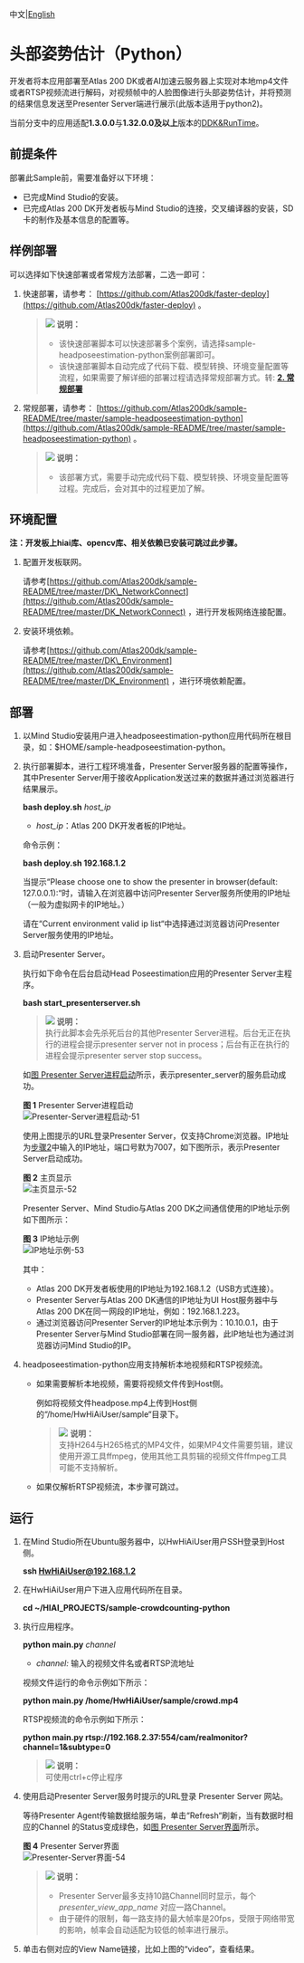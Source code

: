 中文|[English](Readme.md)

# 头部姿势估计（Python）<a name="ZH-CN_TOPIC_0228752402"></a>

开发者将本应用部署至Atlas 200 DK或者AI加速云服务器上实现对本地mp4文件或者RTSP视频流进行解码，对视频帧中的人脸图像进行头部姿势估计，并将预测的结果信息发送至Presenter Server端进行展示(此版本适用于python2)。

当前分支中的应用适配**1.3.0.0**与**1.32.0.0及以上**版本的[DDK&RunTime](https://ascend.huawei.com/resources)。

## 前提条件<a name="zh-cn_topic_0220049620_section137245294533"></a>

部署此Sample前，需要准备好以下环境：

-   已完成Mind Studio的安装。
-   已完成Atlas 200 DK开发者板与Mind Studio的连接，交叉编译器的安装，SD卡的制作及基本信息的配置等。

## 样例部署<a name="section412811285117"></a>

可以选择如下快速部署或者常规方法部署，二选一即可：

1.  快速部署，请参考：  [https://github.com/Atlas200dk/faster-deploy](https://github.com/Atlas200dk/faster-deploy)  。

    >![](public_sys-resources/icon-note.gif) **说明：**   
    >-   该快速部署脚本可以快速部署多个案例，请选择sample-headposeestimation-python案例部署即可。  
    >-   该快速部署脚本自动完成了代码下载、模型转换、环境变量配置等流程，如果需要了解详细的部署过程请选择常规部署方式。转: **[2. 常规部署](#li3208251440)**  

2.  <a name="li3208251440"></a>常规部署，请参考：  [https://github.com/Atlas200dk/sample-README/tree/master/sample-headposeestimation-python](https://github.com/Atlas200dk/sample-README/tree/master/sample-headposeestimation-python)  。

    >![](public_sys-resources/icon-note.gif) **说明：**   
    >-   该部署方式，需要手动完成代码下载、模型转换、环境变量配置等过程。完成后，会对其中的过程更加了解。  


## 环境配置<a name="section214020331856"></a>

**注：开发板上hiai库、opencv库、相关依赖已安装可跳过此步骤。**

1.  配置开发板联网。

    请参考[https://github.com/Atlas200dk/sample-README/tree/master/DK\_NetworkConnect](https://github.com/Atlas200dk/sample-README/tree/master/DK_NetworkConnect)  ，进行开发板网络连接配置。

2.  安装环境依赖。

    请参考[https://github.com/Atlas200dk/sample-README/tree/master/DK\_Environment](https://github.com/Atlas200dk/sample-README/tree/master/DK_Environment)  ，进行环境依赖配置。


## 部署<a name="zh-cn_topic_0220049620_section1872516528910"></a>

1.  以Mind Studio安装用户进入headposeestimation-python应用代码所在根目录，如：$HOME/sample-headposeestimation-python。
2.  <a name="zh-cn_topic_0228757086_li9634105881418"></a>执行部署脚本，进行工程环境准备，Presenter Server服务器的配置等操作，其中Presenter Server用于接收Application发送过来的数据并通过浏览器进行结果展示。

    **bash deploy.sh** _host\_ip_

    -   _host\_ip_：Atlas 200 DK开发者板的IP地址。

    命令示例：

    **bash deploy.sh 192.168.1.2**

    当提示“Please choose one to show the presenter in browser\(default: 127.0.0.1\):“时，请输入在浏览器中访问Presenter Server服务所使用的IP地址（一般为虚拟网卡的IP地址。）

    请在“Current environment valid ip list“中选择通过浏览器访问Presenter Server服务使用的IP地址。

3.  启动Presenter Server。

    执行如下命令在后台启动Head Poseestimation应用的Presenter Server主程序。

    **bash start\_presenterserver.sh**

    >![](public_sys-resources/icon-note.gif) **说明：**   
    >执行此脚本会先杀死后台的其他Presenter Server进程。后台无正在执行的进程会提示presenter server not in process；后台有正在执行的进程会提示presenter server stop success。  

    如[图 Presenter Server进程启动](#zh-cn_topic_0228757086_fig69531305324)所示，表示presenter\_server的服务启动成功。

    **图 1**  Presenter Server进程启动<a name="zh-cn_topic_0228757086_fig69531305324"></a>  
    ![](figures/Presenter-Server进程启动-51.png "Presenter-Server进程启动-51")

    使用上图提示的URL登录Presenter Server，仅支持Chrome浏览器。IP地址为[步骤2](#zh-cn_topic_0228757086_li9634105881418)中输入的IP地址，端口号默为7007，如下图所示，表示Presenter Server启动成功。

    **图 2**  主页显示<a name="zh-cn_topic_0228757086_fig64391558352"></a>  
    ![](figures/主页显示-52.png "主页显示-52")

    Presenter Server、Mind Studio与Atlas 200 DK之间通信使用的IP地址示例如下图所示：

    **图 3**  IP地址示例<a name="zh-cn_topic_0228757086_fig1881532172010"></a>  
    ![](figures/IP地址示例-53.png "IP地址示例-53")

    其中：

    -   Atlas 200 DK开发者板使用的IP地址为192.168.1.2（USB方式连接）。
    -   Presenter Server与Atlas 200 DK通信的IP地址为UI Host服务器中与Atlas 200 DK在同一网段的IP地址，例如：192.168.1.223。
    -   通过浏览器访问Presenter Server的IP地址本示例为：10.10.0.1，由于Presenter Server与Mind Studio部署在同一服务器，此IP地址也为通过浏览器访问Mind Studio的IP。

4.  headposeestimation-python应用支持解析本地视频和RTSP视频流。
    -   如果需要解析本地视频，需要将视频文件传到Host侧。

        例如将视频文件headpose.mp4上传到Host侧的“/home/HwHiAiUser/sample“目录下。

        >![](public_sys-resources/icon-note.gif) **说明：**   
        >支持H264与H265格式的MP4文件，如果MP4文件需要剪辑，建议使用开源工具ffmpeg，使用其他工具剪辑的视频文件ffmpeg工具可能不支持解析。  

    -   如果仅解析RTSP视频流，本步骤可跳过。


## 运行<a name="zh-cn_topic_0220049620_section6245151616426"></a>

1.  在Mind Studio所在Ubuntu服务器中，以HwHiAiUser用户SSH登录到Host侧。

    **ssh HwHiAiUser@192.168.1.2**

2.  在HwHiAiUser用户下进入应用代码所在目录。

    **cd \~/HIAI\_PROJECTS/sample-crowdcounting-python**

3.  执行应用程序。

    **python main.py** _channel_

    -   _channel:_ 输入的视频文件名或者RTSP流地址

    视频文件运行的命令示例如下所示：

    **python main.py /home/HwHiAiUser/sample/crowd.mp4**

    RTSP视频流的命令示例如下所示：

    **python main.py rtsp://192.168.2.37:554/cam/realmonitor?channel=1&subtype=0**

    >![](public_sys-resources/icon-note.gif) **说明：**   
    >可使用ctrl+c停止程序  

4.  使用启动Presenter Server服务时提示的URL登录 Presenter Server 网站。

    等待Presenter Agent传输数据给服务端，单击“Refresh“刷新，当有数据时相应的Channel 的Status变成绿色，如[图 Presenter Server界面](#zh-cn_topic_0228757087_fig113691556202312)所示。

    **图 4**  Presenter Server界面<a name="zh-cn_topic_0228757087_fig113691556202312"></a>  
    ![](figures/Presenter-Server界面-54.png "Presenter-Server界面-54")

    >![](public_sys-resources/icon-note.gif) **说明：**   
    >-   Presenter Server最多支持10路Channel同时显示，每个  _presenter\_view\_app\_name_  对应一路Channel。  
    >-   由于硬件的限制，每一路支持的最大帧率是20fps，受限于网络带宽的影响，帧率会自动适配为较低的帧率进行展示。  

5.  单击右侧对应的View Name链接，比如上图的“video”，查看结果。


